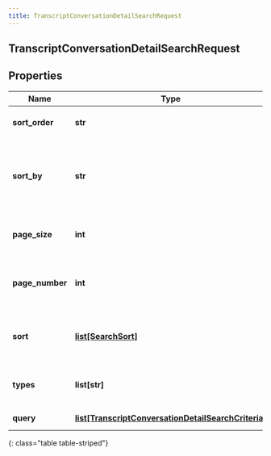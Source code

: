 ```yaml
---
title: TranscriptConversationDetailSearchRequest
---
```

## TranscriptConversationDetailSearchRequest

## Properties

|Name | Type | Description | Notes|
|------------ | ------------- | ------------- | -------------|
| **sort_order** | **str** | The sort order for results | [optional] |
| **sort_by** | **str** | The field in the resource that you want to sort the results by | [optional] |
| **page_size** | **int** | The number of results per page | [optional] |
| **page_number** | **int** | The page of resources you want to retrieve | [optional] |
| **sort** | [**list[SearchSort]**](SearchSort.html) | Multi-value sort order, list of multiple sort values | [optional] |
| **types** | **list[str]** | Resource domain type to search | |
| **query** | [**list[TranscriptConversationDetailSearchCriteria]**](TranscriptConversationDetailSearchCriteria.html) | The search criteria | [optional] |
{: class="table table-striped"}


